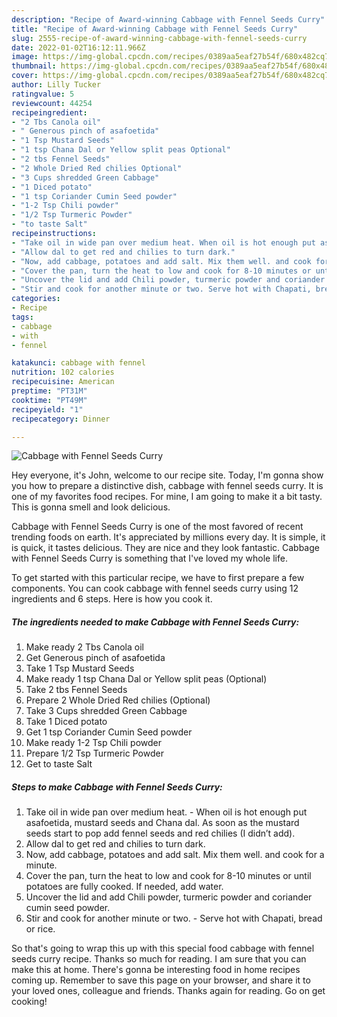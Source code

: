 ```yaml
---
description: "Recipe of Award-winning Cabbage with Fennel Seeds Curry"
title: "Recipe of Award-winning Cabbage with Fennel Seeds Curry"
slug: 2555-recipe-of-award-winning-cabbage-with-fennel-seeds-curry
date: 2022-01-02T16:12:11.966Z
image: https://img-global.cpcdn.com/recipes/0389aa5eaf27b54f/680x482cq70/cabbage-with-fennel-seeds-curry-recipe-main-photo.jpg
thumbnail: https://img-global.cpcdn.com/recipes/0389aa5eaf27b54f/680x482cq70/cabbage-with-fennel-seeds-curry-recipe-main-photo.jpg
cover: https://img-global.cpcdn.com/recipes/0389aa5eaf27b54f/680x482cq70/cabbage-with-fennel-seeds-curry-recipe-main-photo.jpg
author: Lilly Tucker
ratingvalue: 5
reviewcount: 44254
recipeingredient:
- "2 Tbs Canola oil"
- " Generous pinch of asafoetida"
- "1 Tsp Mustard Seeds"
- "1 tsp Chana Dal or Yellow split peas Optional"
- "2 tbs Fennel Seeds"
- "2 Whole Dried Red chilies Optional"
- "3 Cups shredded Green Cabbage"
- "1 Diced potato"
- "1 tsp Coriander Cumin Seed powder"
- "1-2 Tsp Chili powder"
- "1/2 Tsp Turmeric Powder"
- "to taste Salt"
recipeinstructions:
- "Take oil in wide pan over medium heat. When oil is hot enough put asafoetida, mustard seeds and Chana dal. As soon as the mustard seeds start to pop add fennel seeds and red chilies (I didn’t add)."
- "Allow dal to get red and chilies to turn dark."
- "Now, add cabbage, potatoes and add salt. Mix them well. and cook for a minute."
- "Cover the pan, turn the heat to low and cook for 8-10 minutes or until potatoes are fully cooked. If needed, add water."
- "Uncover the lid and add Chili powder, turmeric powder and coriander cumin seed powder."
- "Stir and cook for another minute or two. Serve hot with Chapati, bread or rice."
categories:
- Recipe
tags:
- cabbage
- with
- fennel

katakunci: cabbage with fennel 
nutrition: 102 calories
recipecuisine: American
preptime: "PT31M"
cooktime: "PT49M"
recipeyield: "1"
recipecategory: Dinner

---
```



![Cabbage with Fennel Seeds Curry](https://img-global.cpcdn.com/recipes/0389aa5eaf27b54f/680x482cq70/cabbage-with-fennel-seeds-curry-recipe-main-photo.jpg)

Hey everyone, it's John, welcome to our recipe site. Today, I'm gonna show you how to prepare a distinctive dish, cabbage with fennel seeds curry. It is one of my favorites food recipes. For mine, I am going to make it a bit tasty. This is gonna smell and look delicious.



Cabbage with Fennel Seeds Curry is one of the most favored of recent trending foods on earth. It's appreciated by millions every day. It is simple, it is quick, it tastes delicious. They are nice and they look fantastic. Cabbage with Fennel Seeds Curry is something that I've loved my whole life.


To get started with this particular recipe, we have to first prepare a few components. You can cook cabbage with fennel seeds curry using 12 ingredients and 6 steps. Here is how you cook it.

<!--inarticleads1-->

##### The ingredients needed to make Cabbage with Fennel Seeds Curry:

1. Make ready 2 Tbs Canola oil
1. Get  Generous pinch of asafoetida
1. Take 1 Tsp Mustard Seeds
1. Make ready 1 tsp Chana Dal or Yellow split peas (Optional)
1. Take 2 tbs Fennel Seeds
1. Prepare 2 Whole Dried Red chilies (Optional)
1. Take 3 Cups shredded Green Cabbage
1. Take 1 Diced potato
1. Get 1 tsp Coriander Cumin Seed powder
1. Make ready 1-2 Tsp Chili powder
1. Prepare 1/2 Tsp Turmeric Powder
1. Get to taste Salt




<!--inarticleads2-->

##### Steps to make Cabbage with Fennel Seeds Curry:

1. Take oil in wide pan over medium heat. - When oil is hot enough put asafoetida, mustard seeds and Chana dal. As soon as the mustard seeds start to pop add fennel seeds and red chilies (I didn’t add).
1. Allow dal to get red and chilies to turn dark.
1. Now, add cabbage, potatoes and add salt. Mix them well. and cook for a minute.
1. Cover the pan, turn the heat to low and cook for 8-10 minutes or until potatoes are fully cooked. If needed, add water.
1. Uncover the lid and add Chili powder, turmeric powder and coriander cumin seed powder.
1. Stir and cook for another minute or two. - Serve hot with Chapati, bread or rice.




So that's going to wrap this up with this special food cabbage with fennel seeds curry recipe. Thanks so much for reading. I am sure that you can make this at home. There's gonna be interesting food in home recipes coming up. Remember to save this page on your browser, and share it to your loved ones, colleague and friends. Thanks again for reading. Go on get cooking!
